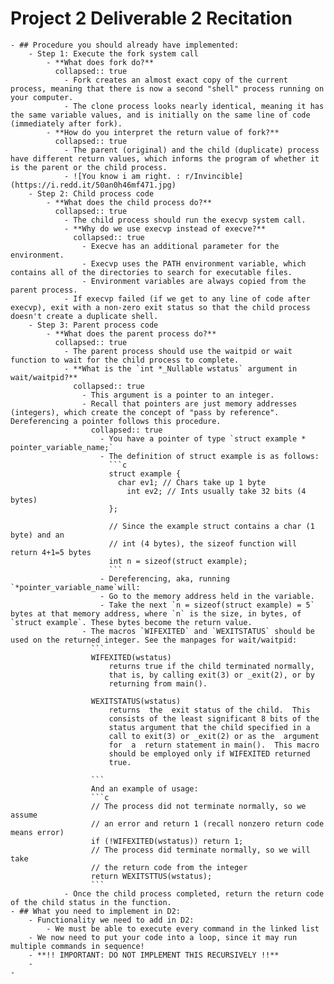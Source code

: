 # Project 2 Deliverable 2 Recitation
	- ## Procedure you should already have implemented:
		- Step 1: Execute the fork system call
			- **What does fork do?**
			  collapsed:: true
				- Fork creates an almost exact copy of the current process, meaning that there is now a second "shell" process running on your computer.
				- The clone process looks nearly identical, meaning it has the same variable values, and is initially on the same line of code (immediately after fork).
			- **How do you interpret the return value of fork?**
			  collapsed:: true
				- The parent (original) and the child (duplicate) process have different return values, which informs the program of whether it is the parent or the child process.
				- ![You know i am right. : r/Invincible](https://i.redd.it/50an0h46mf471.jpg)
		- Step 2: Child process code
			- **What does the child process do?**
			  collapsed:: true
				- The child process should run the execvp system call.
				- **Why do we use execvp instead of execve?**
				  collapsed:: true
					- Execve has an additional parameter for the environment.
					- Execvp uses the PATH environment variable, which contains all of the directories to search for executable files.
					- Environment variables are always copied from the parent process.
				- If execvp failed (if we get to any line of code after execvp), exit with a non-zero exit status so that the child process doesn't create a duplicate shell.
		- Step 3: Parent process code
			- **What does the parent process do?**
			  collapsed:: true
				- The parent process should use the waitpid or wait function to wait for the child process to complete.
				- **What is the `int *_Nullable wstatus` argument in wait/waitpid?**
				  collapsed:: true
					- This argument is a pointer to an integer.
					- Recall that pointers are just memory addresses (integers), which create the concept of "pass by reference". Dereferencing a pointer follows this procedure.
					  collapsed:: true
						- You have a pointer of type `struct example * pointer_variable_name;`
						- The definition of struct example is as follows:
						  ```c
						  struct example {
						  	char ev1; // Chars take up 1 byte
						      int ev2; // Ints usually take 32 bits (4 bytes)
						  };
						  
						  // Since the example struct contains a char (1 byte) and an
						  // int (4 bytes), the sizeof function will return 4+1=5 bytes 
						  int n = sizeof(struct example);
						  ```
						- Dereferencing, aka, running `*pointer_variable_name`will:
						- Go to the memory address held in the variable.
						- Take the next `n = sizeof(struct example) = 5` bytes at that memory address, where `n` is the size, in bytes, of `struct example`. These bytes become the return value.
					- The macros `WIFEXITED` and `WEXITSTATUS` should be used on the returned integer. See the manpages for wait/waitpid:
					  ```
					  WIFEXITED(wstatus)
					      returns true if the child terminated normally,
					      that is, by calling exit(3) or _exit(2), or by
					      returning from main().
					  
					  WEXITSTATUS(wstatus)
					      returns  the  exit status of the child.  This
					      consists of the least significant 8 bits of the
					      status argument that the child specified in a
					      call to exit(3) or _exit(2) or as the  argument
					      for  a  return statement in main().  This macro
					      should be employed only if WIFEXITED returned
					      true.
					  
					  ```
					  And an example of usage:  
					  ```c
					  // The process did not terminate normally, so we assume
					  // an error and return 1 (recall nonzero return code means error)
					  if (!WIFEXITED(wstatus)) return 1;
					  // The process did terminate normally, so we will take
					  // the return code from the integer
					  return WEXITSTTUS(wstatus);
					  ```
				- Once the child process completed, return the return code of the child status in the function.
	- ## What you need to implement in D2:
		- Functionality we need to add in D2:
			- We must be able to execute every command in the linked list
		- We now need to put your code into a loop, since it may run multiple commands in sequence!
		- **!! IMPORTANT: DO NOT IMPLEMENT THIS RECURSIVELY !!**
		-
	-